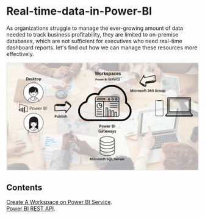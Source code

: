 Real-time-data-in-Power-BI
============
As organizations struggle to manage the ever-growing amount of data needed to track business profitability, they are limited to on-premise databases, which are not sufficient for executives who need real-time dashboard reports. let's find out how we can manage these resources more effectively.


![0](/images/0-Work.png)
## Contents
[Create A Workspace on Power BI Service](sections/02-Create-A-Workspace.md).<br>
[Power BI REST API](sections/01-REST-API.md).<br>
